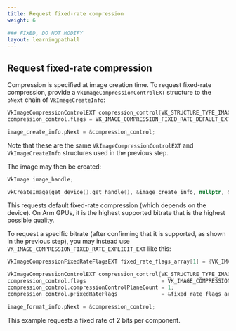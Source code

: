 ```yaml
---
title: Request fixed-rate compression
weight: 6

### FIXED, DO NOT MODIFY
layout: learningpathall
---
```


## Request fixed-rate compression

Compression is specified at image creation time. To request fixed-rate compression, provide a `VkImageCompressionControlEXT` structure to the `pNext` chain of `VkImageCreateInfo`:

```C
VkImageCompressionControlEXT compression_control{VK_STRUCTURE_TYPE_IMAGE_COMPRESSION_CONTROL_EXT};
compression_control.flags = VK_IMAGE_COMPRESSION_FIXED_RATE_DEFAULT_EXT;

image_create_info.pNext = &compression_control;
```

Note that these are the same `VkImageCompressionControlEXT` and `VkImageCreateInfo` structures used in the previous step.

The image may then be created:

```C
VkImage image_handle;

vkCreateImage(get_device().get_handle(), &image_create_info, nullptr, &image_handle);
```

This requests default fixed-rate compression (which depends on the device).
On Arm GPUs, it is the highest supported bitrate that is the highest possible quality.

To request a specific bitrate (after confirming that it is supported, as shown in the previous step), you may instead use `VK_IMAGE_COMPRESSION_FIXED_RATE_EXPLICIT_EXT` like this:

```C
VkImageCompressionFixedRateFlagsEXT fixed_rate_flags_array[1] = {VK_IMAGE_COMPRESSION_FIXED_RATE_2BPC_BIT_EXT};

VkImageCompressionControlEXT compression_control{VK_STRUCTURE_TYPE_IMAGE_COMPRESSION_CONTROL_EXT};
compression_control.flags                        = VK_IMAGE_COMPRESSION_FIXED_RATE_EXPLICIT_EXT;
compression_control.compressionControlPlaneCount = 1;
compression_control.pFixedRateFlags              = &fixed_rate_flags_array[0];

image_format_info.pNext = &compression_control;
```

This example requests a fixed rate of 2 bits per component.
